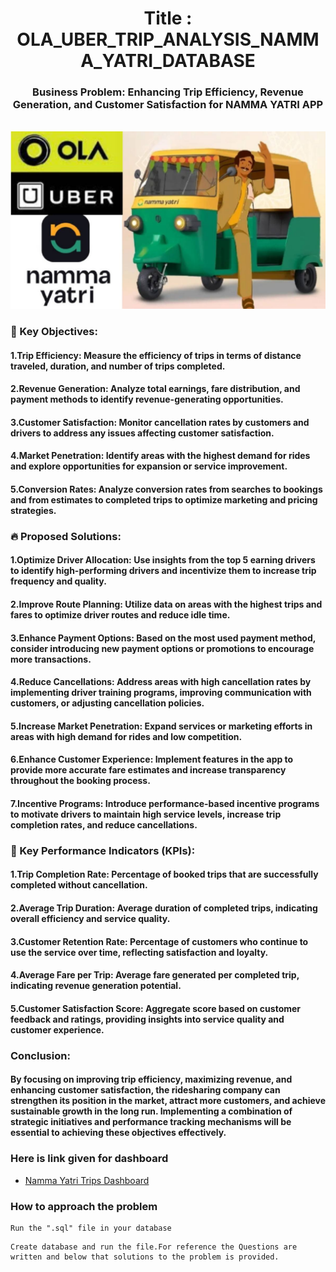 <h1 align="center">Title : OLA_UBER_TRIP_ANALYSIS_NAMMA_YATRI_DATABASE</h1>

<div align= "center">
    <h3>Business Problem: Enhancing Trip Efficiency, Revenue Generation, and Customer Satisfaction for NAMMA YATRI APP</h3><br>
    <img src=https://github.com/Singhyash9009/OLA_UBER_SQL_DATABASE/blob/main/image.jpg >
</div>

### 📄 Key Objectives:

#### 1.**Trip Efficiency:** Measure the efficiency of trips in terms of distance traveled, duration, and number of trips completed.
#### 2.**Revenue Generation:** Analyze total earnings, fare distribution, and payment methods to identify revenue-generating opportunities.
#### 3.**Customer Satisfaction:** Monitor cancellation rates by customers and drivers to address any issues affecting customer satisfaction.
#### 4.**Market Penetration:** Identify areas with the highest demand for rides and explore opportunities for expansion or service improvement.
#### 5.**Conversion Rates:** Analyze conversion rates from searches to bookings and from estimates to completed trips to optimize marketing and pricing strategies.

### :fire: Proposed Solutions:

#### 1.**Optimize Driver Allocation:** Use insights from the top 5 earning drivers to identify high-performing drivers and incentivize them to increase trip frequency and quality.
#### 2.**Improve Route Planning:** Utilize data on areas with the highest trips and fares to optimize driver routes and reduce idle time.
#### 3.**Enhance Payment Options:** Based on the most used payment method, consider introducing new payment options or promotions to encourage more transactions.
#### 4.**Reduce Cancellations:** Address areas with high cancellation rates by implementing driver training programs, improving communication with customers, or adjusting cancellation policies.
#### 5.**Increase Market Penetration:** Expand services or marketing efforts in areas with high demand for rides and low competition.
#### 6.**Enhance Customer Experience:** Implement features in the app to provide more accurate fare estimates and increase transparency throughout the booking process.
#### 7.**Incentive Programs:** Introduce performance-based incentive programs to motivate drivers to maintain high service levels, increase trip completion rates, and reduce cancellations.

### 🎯 Key Performance Indicators (KPIs):
#### 1.**Trip Completion Rate:** Percentage of booked trips that are successfully completed without cancellation.
#### 2.**Average Trip Duration:** Average duration of completed trips, indicating overall efficiency and service quality.
#### 3.**Customer Retention Rate:** Percentage of customers who continue to use the service over time, reflecting satisfaction and loyalty.
#### 4.**Average Fare per Trip:** Average fare generated per completed trip, indicating revenue generation potential.
#### 5.**Customer Satisfaction Score:** Aggregate score based on customer feedback and ratings, providing insights into service quality and customer experience.

### Conclusion:
#### By focusing on improving trip efficiency, maximizing revenue, and enhancing customer satisfaction, the ridesharing company can strengthen its position in the market, attract more customers, and achieve sustainable growth in the long run. Implementing a combination of strategic initiatives and performance tracking mechanisms will be essential to achieving these objectives effectively.

### Here is link given for dashboard
- <a href="https://app.powerbi.com/groups/me/reports/cb4e9fc1-b702-467a-bb43-afc99b64c9f7/ReportSection?experience=power-bi">Namma Yatri Trips Dashboard</a>

### How to approach the problem
```
Run the ".sql" file in your database
```
```
Create database and run the file.For reference the Questions are written and below that solutions to the problem is provided.
```
